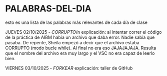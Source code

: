 # PALABRAS-DEL-DIA
esto es una lista de las palabras más relevantes de cada día de clase

JUEVES 02/10/2025 - *CORRUPTO*/n
explicación: al intentar correr el código de la práctica de AIBM había un archivo que daba error. Nadie sabía que pasaba. De repente, Sheila empezó a decir que el archivo estaba CORRUPTO (modo bucle while). Al final no era eso JAJAJAJAJA.
Resulta que el nombre del archivo era muy largo y el VSC no era capaz de leerlo bien.

VIERNES 03/10/2025 - *FORKEAR*
explicación: taller de GitHub
